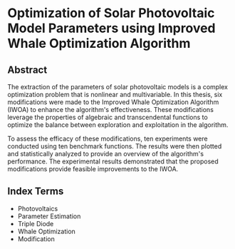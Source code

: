 # Optimization of Solar Photovoltaic Model Parameters using Improved Whale Optimization Algorithm

## Abstract

The extraction of the parameters of solar photovoltaic models is a complex optimization problem that is nonlinear and multivariable. In this thesis, six modifications were made to the Improved Whale Optimization Algorithm (IWOA) to enhance the algorithm's effectiveness. These modifications leverage the properties of algebraic and transcendental functions to optimize the balance between exploration and exploitation in the algorithm.

To assess the efficacy of these modifications, ten experiments were conducted using ten benchmark functions. The results were then plotted and statistically analyzed to provide an overview of the algorithm's performance. The experimental results demonstrated that the proposed modifications provide feasible improvements to the IWOA.

## Index Terms
- Photovoltaics
- Parameter Estimation
- Triple Diode
- Whale Optimization
- Modification
